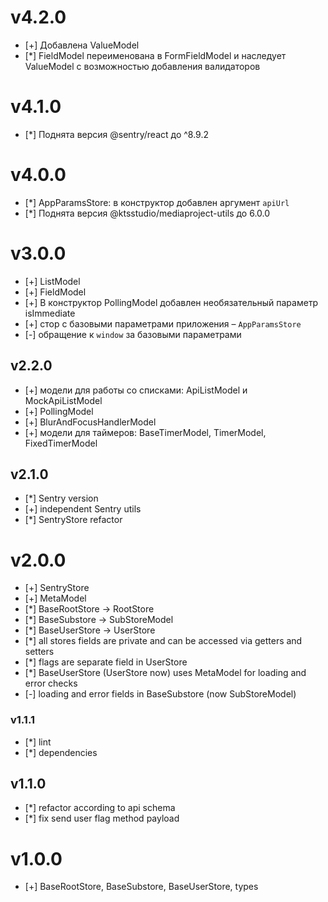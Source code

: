 # v4.2.0

- [+] Добавлена ValueModel
- [*] FieldModel переименована в FormFieldModel и наследует ValueModel с возможностью добавления валидаторов

# v4.1.0

- [*] Поднята версия @sentry/react до ^8.9.2

# v4.0.0

- [*] AppParamsStore: в конструктор добавлен аргумент `apiUrl`
- [*] Поднята версия @ktsstudio/mediaproject-utils до 6.0.0

# v3.0.0

- [+] ListModel
- [+] FieldModel
- [+] В конструктор PollingModel добавлен необязательный параметр isImmediate
- [+] стор с базовыми параметрами приложения – `AppParamsStore`
- [-] обращение к `window` за базовыми параметрами

## v2.2.0

- [+] модели для работы со списками: ApiListModel и MockApiListModel
- [+] PollingModel
- [+] BlurAndFocusHandlerModel
- [+] модели для таймеров: BaseTimerModel, TimerModel, FixedTimerModel

## v2.1.0

- [*] Sentry version
- [+] independent Sentry utils
- [*] SentryStore refactor

# v2.0.0

- [+] SentryStore
- [+] MetaModel
- [*] BaseRootStore -> RootStore
- [*] BaseSubstore -> SubStoreModel
- [*] BaseUserStore -> UserStore
- [*] all stores fields are private and can be accessed via getters and setters
- [*] flags are separate field in UserStore
- [*] BaseUserStore (UserStore now) uses MetaModel for loading and error checks
- [-] loading and error fields in BaseSubstore (now SubStoreModel)

### v1.1.1

- [*] lint
- [*] dependencies

## v1.1.0

- [*] refactor according to api schema
- [*] fix send user flag method payload

# v1.0.0

- [+] BaseRootStore, BaseSubstore, BaseUserStore, types
